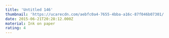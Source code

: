 ```yaml
---
title: 'Untitled 146'
thumbnail: 'https://ucarecdn.com/aebfc0a4-7655-4bba-a16c-87f046b07301/'
date: 2015-06-21T20:28:12.000Z
material: Ink on paper
rating: 4
---
```

